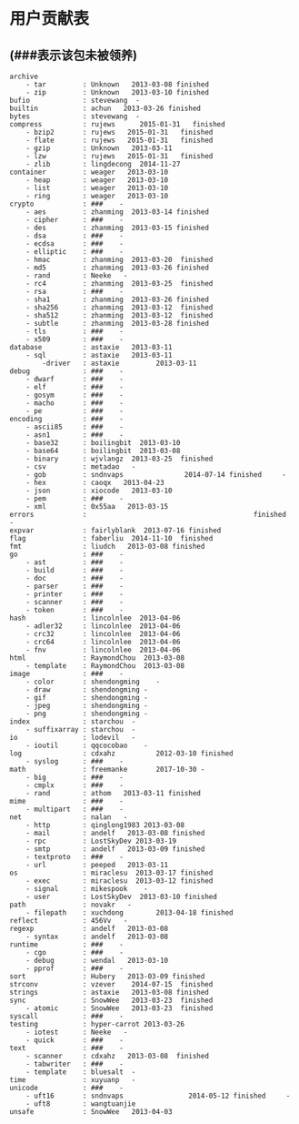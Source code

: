 ﻿# 用户贡献表

## (###表示该包未被领养)

    archive
        - tar         : Unknown   2013-03-08 finished
        - zip         : Unknown   2013-03-10 finished
    bufio             : stevewang  -
    builtin           : achun   2013-03-26 finished
    bytes             : stevewang  -
    compress          : rujews      2015-01-31   finished
        - bzip2       : rujews   2015-01-31   finished
        - flate       : rujews   2015-01-31   finished
        - gzip        : Unknown   2013-03-11
        - lzw         : rujews   2015-01-31   finished
        - zlib        : lingdecong  2014-11-27
    container         : weager   2013-03-10
        - heap        : weager   2013-03-10
        - list        : weager   2013-03-10
        - ring        : weager   2013-03-10
    crypto            : ###    -
        - aes         : zhanming  2013-03-14 finished
        - cipher      : ###    -
        - des         : zhanming  2013-03-15 finished
        - dsa         : ###    -
        - ecdsa       : ###    -
        - elliptic    : ###    -
        - hmac        : zhanming  2013-03-20  finished
        - md5         : zhanming  2013-03-26 finished
        - rand        : Neeke   -
        - rc4         : zhanming  2013-03-25  finished
        - rsa         : ###    -
        - sha1        : zhanming  2013-03-26 finished
        - sha256      : zhanming  2013-03-12  finished
        - sha512      : zhanming  2013-03-12  finished
        - subtle      : zhanming  2013-03-28 finished
        - tls         : ###    -
        - x509        : ###    -
    database          : astaxie   2013-03-11
        - sql         : astaxie   2013-03-11
            -driver   : astaxie         2013-03-11
    debug             : ###    -
        - dwarf       : ###    -
        - elf         : ###    -
        - gosym       : ###    -
        - macho       : ###    -
        - pe          : ###    -
    encoding          : ###    -
        - ascii85     : ###    -
        - asn1        : ###    -
        - base32      : boilingbit  2013-03-10
        - base64      : boilingbit  2013-03-08
        - binary      : wjvlangz  2013-03-25  finished
        - csv         : metadao   -
        - gob         : sndnvaps               2014-07-14 finished     -
        - hex         : caoqx   2013-04-23
        - json        : xiocode   2013-03-10
        - pem         : ###    -
        - xml         : 0x55aa   2013-03-15
    errors            :                                         finished    -
    expvar            : fairlyblank  2013-07-16 finished
    flag              : faberliu  2014-11-10  finished
    fmt               : liudch   2013-03-08 finished
    go                : ###    -
        - ast         : ###    -
        - build       : ###    -
        - doc         : ###    -
        - parser      : ###    -
        - printer     : ###    -
        - scanner     : ###    -
        - token       : ###    -
    hash              : lincolnlee  2013-04-06
        - adler32     : lincolnlee  2013-04-06
        - crc32       : lincolnlee  2013-04-06
        - crc64       : lincolnlee  2013-04-06
        - fnv         : lincolnlee  2013-04-06
    html              : RaymondChou  2013-03-08
        - template    : RaymondChou  2013-03-08
    image             : ###    -
        - color       : shendongming    -
        - draw        : shendongming -
        - gif         : shendongming -
        - jpeg        : shendongming -
        - png         : shendongming -
    index             : starchou  -
        - suffixarray : starchou  -
    io                : lodevil   -
        - ioutil      : qqcocobao    -
    log               : cdxahz          2012-03-10 finished
        - syslog      : ###    -
    math              : freemanke       2017-10-30 -
        - big         : ###    -
        - cmplx       : ###    -
        - rand        : athom   2013-03-11 finished
    mime              : ###    -
        - multipart   : ###    -
    net               : nalan   -
        - http        : qinglong1983 2013-03-08
        - mail        : andelf   2013-03-08 finished
        - rpc         : LostSkyDev 2013-03-19
        - smtp        : andelf   2013-03-09 finished
        - textproto   : ###    -
        - url         : peeped   2013-03-11
    os                : miraclesu  2013-03-17 finished
        - exec        : miraclesu  2013-03-12 finished
        - signal      : mikespook    -
        - user        : LostSkyDev  2013-03-10 finished
    path              : novakr   -
        - filepath    : xuchdong        2013-04-18 finished
    reflect           : 456Vv   -
    regexp            : andelf   2013-03-08
        - syntax      : andelf   2013-03-08
    runtime           : ###    -
        - cgo         : ###    -
        - debug       : wendal   2013-03-10
        - pprof       : ###    -
    sort              : Hubery   2013-03-09 finished
    strconv           : vzever    2014-07-15  finished
    strings           : astaxie   2013-03-08 finished
    sync              : SnowWee   2013-03-23  finished
        - atomic      : SnowWee   2013-03-23  finished
    syscall           : ###    -
    testing           : hyper-carrot 2013-03-26
        - iotest      : Neeke   -
        - quick       : ###    -
    text              : ###    -
        - scanner     : cdxahz   2013-03-08  finished
        - tabwriter   : ###    -
        - template    : bluesalt  -
    time              : xuyuanp   -
    unicode           : ###    -
        - uft16       : sndnvaps                2014-05-12 finished     -
        - uft8        : wangtuanjie
    unsafe            : SnowWee   2013-04-03
